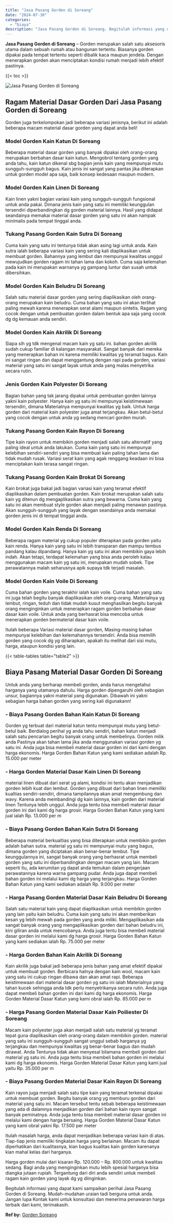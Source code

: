```yaml
---
title: "Jasa Pasang Gorden di Soreang"
date: "2024-07-30"
categories: 
  - "biaya"
description: "Jasa Pasang Gorden di Soreang. Begitulah informasi yang dapat kami sampaikan perihal Jasa Pasang Gorden di Soreang. Mudah-mudahan uraian tadi berguna untuk a..."
---
```


**Jasa Pasang Gorden di Soreang** – Gorden merupakan salah satu aksesoris utama dalam sebuah rumah atau bangunan tertentu. Biasanya gorden dipakai pada tempat tertentu seperti dibalik kaca maupun jendela. Dengan menerapkan gorden akan menciptakan kondisi rumah menjadi lebih efektif pastinya.

{{< toc >}}

![Jasa Pasang Gorden di Soreang](/images/pasang-gorden-murah03.png)

## Ragam Material Dasar Gorden Dari Jasa Pasang Gorden di Soreang

Gorden juga terkelompokan jadi beberapa variasi jenisnya, berikut ini adalah beberapa macam material dasar gorden yang dapat anda beli!

### Model Gorden Kain Katun Di Soreang

Beberapa material dasar gorden yang banyak dipakai oleh orang-orang merupakan berbahan dasar kain katun. Mengobrol tentang gorden yang anda tahu, kain katun dikenal sbg bagian jenis kain yang mempunyai mutu sungguh-sungguh bagus. Kain jenis ini sangat yang pantas jika diterapkan untuk gorden model apa saja, baik konsep kedesaan maupun modern.

### Model Gorden Kain Linen Di Soreang

Kain linen yakni bagian variasi kain yang sungguh-sungguh fungsional untuk anda pakai. Dimana jenis kain yang satu ini memiliki keunggulan tersendiri diperbandingkan dg gorden material lainnya. Hasil yang didapat seandainya memakai material dasar gorden yang satu ini akan nampak minimalis pada tempat tinggal anda.

### Tukang Pasang Gorden Kain Sutra Di Soreang

Cuma kain yang satu ini tentunya tidak akan asing lagi untuk anda. Kain sutra ialah beberapa variasi kain yang sering kali diaplikasikan untuk membuat gorden. Bahannya yang lembut dan mempunyai kwalitas unggul mewujudkan gorden ragam ini tahan lama dan kokoh. Cuma saja kelemahan pada kain ini merupakan warnanya yg gampang luntur dan susah untuk dibersihkan.

### Model Gorden Kain Beludru Di Soreang

Salah satu material dasar gorden yang sering diaplikasikan oleh orang-orang merupakan kain beludru. Cuma bahan yang satu ini akan terlihat paling mewah karena menerapkan serat alami maupun sintetis. Ragam yang cocok dengan untuk pembuatan gorden dalam bentuk apa saja yang cocok dg dg kemauan anda sendiri.

### Model Gorden Kain Akrilik Di Soreang

Siapa sih yg tdk mengenal macam kain yg satu ini. bahan gorden akrilik sudah cukup familiar di kalangan masyarakat. Sangat banyak dari mereka yang menerapkan bahan ini karena memiliki kwalitas yg teramat bagus. Kain ini sangat ringan dan dapat menggantung dengan rapi pada gorden, variasi material yang satu ini sangat layak untuk anda yang malas menyetrika secara rutin.

### Jenis Gorden Kain Polyester Di Soreang

Bagian bahan yang tak jarang dipakai untuk pembuatan gorden lainnya yakni kain polyester. Hanya kain yg satu ini mempunyai keistimewaan tersendiri, dimana Materialnya mempunyai kwalitas yg baik. Untuk harga gorden dari material kain polyester juga amat terjangkau. Akan betul-betul yang cocok dengan untuk anda yg sedang mencari gorden murah.

### Tukang Pasang Gorden Kain Rayon Di Soreang

Tipe kain rayon untuk membikin gorden menjadi salah satu alternatif yang paling ideal untuk anda lakukan. Cuma kain yang satu ini mempunyai kelebihan sendiri-sendiri yang bisa membuat kain paling tahan lama dan tidak mudah rusak. Variasi serat kain yang agak renggang keadaan ini bisa menciptakan kain terasa sangat ringan.

### Tukang Pasang Gorden Kain Brokat Di Soreang

Kain brokat juga bakal jadi bagian variasi kain yang teramat efektif diaplikasikan dalam pembuatan gorden. Kain brokat merupakan salah satu kain yg ditenun dg mengaplikasikan sutra yang bewarna. Cuma kain yang satu ini akan membuat style gorden akan menjadi paling menawan pastinya. Akan sungguh-sungguh yang layak dengan seandainya anda memakai gorden jenis ini di tempat tinggal anda.

### Model Gorden Kain Renda Di Soreang

Beberapa ragam material yg cukup populer diterapkan pada gorden yaitu kain renda. Hanya kain yang satu ini lebih transparan dan mampu tembus pandang kalau dipandang. Hanya kain yg satu ini akan membikin gaya lebih indah. Akan tetapi, terdapat kelemahan yang bisa anda peroleh kalau menggunakan macam kain yg satu ini, merupakan mudah sobek. Tipe perawatannya malah seharusnya apik supaya tdk terjadi masalah.

### Model Gorden Kain Voile Di Soreang

Cuma bahan gorden yang terakhir ialah kain voile. Cuma bahan yang satu ini juga telah begitu banyak diaplikasikan oleh orang-orang. Materialnya yg lembut, ringan, teduh dan tidak mudah kusut menghasilkan begitu banyak orang menginginkan untuk menerapkan ragam gorden berbahan dasar dasar kain voile. Untuk anda yang berhasrat bisa mencoba untuk menerapkan gorden bermaterial dasar kain voile.

Itulah beberapa Variasi material dasar gorden, Masing-masing bahan mempunyai kelebihan dan kelemahannya tersendiri. Anda bisa memilih gorden yang cocok dg yg diharapkan, apakah itu melihat dari sisi mutu, harga, ataupun kondisi yang lain.

{{< table-tables table="table2" >}}

## Biaya Pasang Material Dasar Gorden Di Soreang

Untuk anda yang berharap membeli gorden, anda harus mengetahui harganya yang utamanya dahulu. Harga gorden dipengaruhi oleh sebagian unsur, bagiannya yakni material yang digunakan. Dibawah ini yakni sebagian harga bahan gorden yang sering kali digunakann!

### \- Biaya Pasang Gorden Bahan Kain Katun Di Soreang

Gorden yg terbuat dari material katun tentu mempunyai mutu yang betul-betul baik. Berdialog perihal yg anda tahu sendiri, bahan katun menjadi salah satu pencarian begitu banyak orang untuk membelinya. Gorden milik anda Pastinya akan tahan lama jika anda menggunakan variasi gorden yg satu ini. Anda juga bisa membeli material dasar gorden ini dari kami dengan harga ekonomis. Harga Gorden Bahan Katun yang kami sediakan adalah Rp. 15.000 per meter

### \- Harga Gorden Material Dasar Kain Linen Di Soreang

material linen dibuat dari serat yg alami, kondisi ini tentu akan menjadikan gorden lebih kuat dan lembut. Gorden yang dibuat dari bahan linen memiliki kualtias sendiri-sendiri, dimana tampilannya akan amat mengembung dan wavy. Karena anda membandingi dg kain lainnya, kain gorden dari material linen Tentunya lebih unggul. Anda juga tentu bisa membeli material dasar gorden ini dari kami dg harga grosir. Harga Gorden Bahan Katun yang kami jual ialah Rp. 13.000 per m

### \- Biaya Pasang Gorden Bahan Kain Sutra Di Soreang

Beberapa material berkualtias yang bisa diterapkan untuk membikin gorden adalah bahan sutra. material yg satu ini mempunyai mutu yang bagus, dimana gorden yang diciptakan akan benar-benar lembut. Tipe keunggulannya ini, sangat banyak orang yang berhasrat untuk membeli gorden yang satu ini diperbandingkan dengan macam yang lain. Macam seperti itu, ada kerumitan yg dapat anda temukan dalam pengerjaan perawatannya karena warna gampang pudar. Anda juga dapat membeli bahan gorden ini melalui kami dg harga yang terjangkau. Harga Gorden Bahan Katun yang kami sediakan adalah Rp. 9.000 per meter

### \- Harga Pasang Gorden Material Dasar Kain Beludru Di Soreang

Salah satu material kain yang dapat diaplikasikan untuk membikin gorden yang lain yaitu kain beludru. Cuma kain yang satu ini akan memberikan kesan yg lebih mewah pada gorden yang anda miliki. Mengaplikasikan ada sangat banyak orang yang mengaplikasikan gorden dari bahan beludru ini, kini giliran anda untuk mencobanya. Anda juga tentu bisa membeli material dasar gorden ini melalui kami dg harga grosir. Harga Gorden Bahan Katun yang kami sediakan ialah Rp. 75.000 per meter

### \- Harga Gorden Bahan Kain Akrilik Di Soreang

Kain akrilik juga bakal jadi beberapa jenis bahan yang amat efektif dipakai untuk membuat gorden. Berbicara halnya dengan kain wool, macam kain yang satu ini cukup ringan dibawa dan akan amat rapi. Beberapa keistimewaan dari material dasar gorden yg satu ini ialah Materialnya yang tahan kucek sehingga anda tdk perlu menyetrikanya secara rutin. Anda juga dapat membeli bahan gorden ini dari kami dg harga ekonomis. Harga Gorden Material Dasar Katun yang kami obral ialah Rp. 85.000 per m

### \- Harga Pasang Gorden Material Dasar Kain Poiliester Di Soreang

Macam kain polyester juga akan menjadi salah satu material yg teramat tepat guna diaplikasikan oleh orang-orang dalam membikin gorden. material yang satu ini sungguh-sungguh sangat unggul sebab harganya yg terjangkau dan mempunyai kwalitas yg benar-benar bagus dan mudah dirawat. Anda Tentunya tidak akan menyesal bilamana membeli gorden dari material yg satu ini. Anda juga tentu bisa membeli bahan gorden ini melalui kami dg harga ekonomis. Harga Gorden Material Dasar Katun yang kami jual yaitu Rp. 35.000 per m

### \- Biaya Pasang Gorden Material Dasar Kain Rayon Di Soreang

Kain rayon juga menjadi salah satu tipe kain yang teramat terkenal dipakai untuk membuat gorden. Begitu banyak orang yg memburu gorden dari material yang satu ini. Macam tersebut tentu sebab beberapa keistimewaan yang ada di dalamnya menjadikan gorden dari bahan kain rayon sangat banyak peminatnya. Anda juga tentu bisa membeli material dasar gorden ini melalui kami dengan harga bersaing. Harga Gorden Material Dasar Katun yang kami obral yakni Rp. 17.500 per meter

Itulah masalah harga, anda dapat menjadikan beberapa variasi kain di atas. Tiap-tiap jenis memiliki tingkatan harga yang berlainan. Macam itu dapat diperhatikan dari kualitasnya, kian bagus kualitas kain gorden karenanya kian mahal kelas dari harganya.

Harga gorden mulai dari kisaran Rp. 120.000 – Rp. 800.000 untuk kwalitas sedang. Bagi anda yang menginginkan mutu lebih spesial harganya bisa diangka jutaan rupiah. Tergantung dari diri anda sendiri untuk membeli ragam kain gorden yang layak dg yg diinginkan.

Begitulah informasi yang dapat kami sampaikan perihal Jasa Pasang Gorden di Soreang. Mudah-mudahan uraian tadi berguna untuk anda. Jangan lupa Kontak kami untuk konsultasi dan menerima penawaran harga terbaik dari kami, terimakasih.

**Ref by:**  [Gorden  Soreang](https://id.wikipedia.org/wiki/Gorden)
